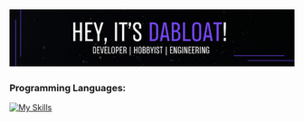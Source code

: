 ![Header](banner.png)
---
### Programming Languages:
[![My Skills](https://skillicons.dev/icons?i=python,lua,bash&theme=dark)](https://skillicons.dev)
